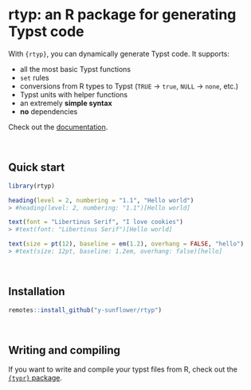 # rtyp: an R package for generating Typst code

With `{rtyp}`, you can dynamically generate Typst code. It supports:

- all the most basic Typst functions
- `set` rules
- conversions from R types to Typst (`TRUE` -> `true`, `NULL` -> `none`, etc.)
- Typst units with helper functions
- an extremely **simple syntax**
- **no** dependencies

Check out the [documentation](https://y-sunflower.github.io/rtyp/).

<br>

## Quick start

```r
library(rtyp)

heading(level = 2, numbering = "1.1", "Hello world")
> #heading(level: 2, numbering: "1.1")[Hello world]

text(font = "Libertinus Serif", "I love cookies")
> #text(font: "Libertinus Serif")[Hello world]

text(size = pt(12), baseline = em(1.2), overhang = FALSE, "hello")
> #text(size: 12pt, baseline: 1.2em, overhang: false)[hello]
```

<br>

## Installation

```r
remotes::install_github("y-sunflower/rtyp")
```

<br>

## Writing and compiling

If you want to write and compile your typst files from R, check out the [`{typr}` package](https://github.com/christopherkenny/typr/).
